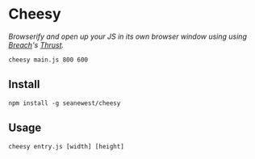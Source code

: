 # Cheesy
*Browserify and open up your JS in its own browser window using using [Breach](https://github.com/breach/breach_core)'s [Thrust](https://github.com/breach/thrust).*

```
cheesy main.js 800 600
```

## Install

```
npm install -g seanewest/cheesy
```

## Usage

```
cheesy entry.js [width] [height]
```
